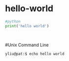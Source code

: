 # hello-world
```python
#python
print('hello world') 
```
<br>

#Unix Command Line
```console
yliu@pat:$ echo hello world
```
